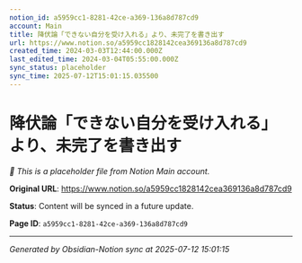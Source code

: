 ```yaml
---
notion_id: a5959cc1-8281-42ce-a369-136a8d787cd9
account: Main
title: 降伏論「できない自分を受け入れる」より、未完了を書き出す
url: https://www.notion.so/a5959cc1828142cea369136a8d787cd9
created_time: 2024-03-03T12:44:00.000Z
last_edited_time: 2024-03-04T05:55:00.000Z
sync_status: placeholder
sync_time: 2025-07-12T15:01:15.035500
---
```


# 降伏論「できない自分を受け入れる」より、未完了を書き出す

*🔄 This is a placeholder file from Notion Main account.*

**Original URL**: https://www.notion.so/a5959cc1828142cea369136a8d787cd9

**Status**: Content will be synced in a future update.

**Page ID**: `a5959cc1-8281-42ce-a369-136a8d787cd9`

---

*Generated by Obsidian-Notion sync at 2025-07-12 15:01:15*

